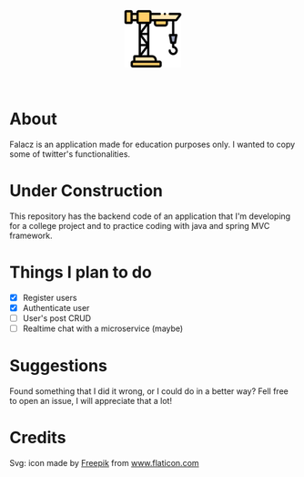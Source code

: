 <p align="center">
 <img width="20%" height="20%" src="./readme_files/crane.svg">
</p>

<br />

# About
Falacz is an application made for education purposes only. I wanted to copy some of twitter's functionalities.

# Under Construction

This repository has the backend code of an application that I'm developing for a college project and to practice coding with java and spring MVC framework.

# Things I plan to do

- [X] Register users
- [X] Authenticate user
- [ ] User's post CRUD
- [ ] Realtime chat with a microservice (maybe)

# Suggestions

Found something that I did it wrong, or I could do in a better way? Fell free to open an issue, I will appreciate that a lot!

# Credits

Svg: icon made by <a href="https://www.freepik.com" title="Freepik">Freepik</a> from <a href="https://www.flaticon.com/" title="Flaticon">www.flaticon.com</a>